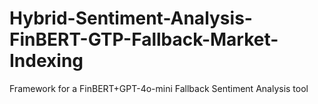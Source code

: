 # Hybrid-Sentiment-Analysis-FinBERT-GTP-Fallback-Market-Indexing
Framework for a FinBERT+GPT-4o-mini Fallback Sentiment Analysis tool
